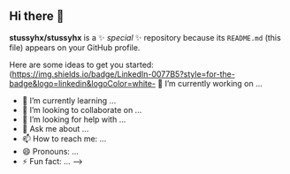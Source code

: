 ## Hi there 👋

**stussyhx/stussyhx** is a ✨ _special_ ✨ repository because its `README.md` (this file) appears on your GitHub profile.

Here are some ideas to get you started:
(https://img.shields.io/badge/LinkedIn-0077B5?style=for-the-badge&logo=linkedin&logoColor=white- 🔭 I’m currently working on ...
- 🌱 I’m currently learning ...
- 👯 I’m looking to collaborate on ...
- 🤔 I’m looking for help with ...
- 💬 Ask me about ...
- 📫 How to reach me: ...
- 😄 Pronouns: ...
- ⚡ Fun fact: ...
-->

